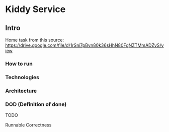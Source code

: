 # Kiddy Service
## Intro
Home task from this source:
https://drive.google.com/file/d/1rSni7pBvn80k36sHhN80FgNZTMmADZvS/view
### How to run
### Technologies
### Architecture
### DOD (Definition of done)
TODO

Runnable
Correctness